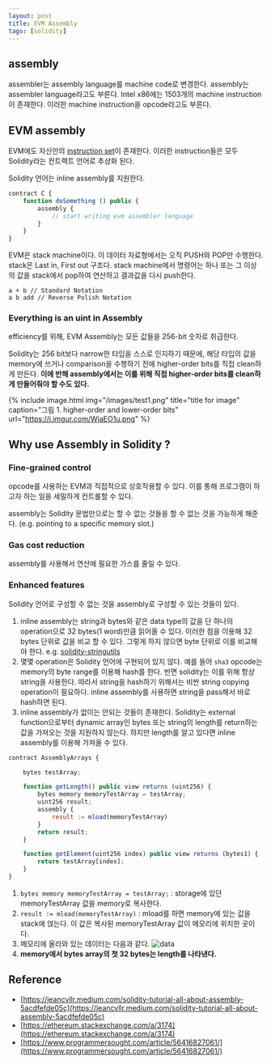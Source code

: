 ```yaml
---
layout: post
title: EVM Assembly
tags: [solidity]
---
```


## assembly
assembler는 assembly language를 machine code로 변경한다. assembly는 assembler language라고도 부른다. Intel x86에는 1503개의 machine instruction이 존재한다. 이러한 machine instruction을 opcode라고도 부른다.

## EVM assembly

EVM에도 자신만의 [instruction set](https://github.com/ethereum/go-ethereum/blob/1d57f22d58f91bcb4e1052f82cc4d6532cc611fc/core/vm/opcodes.go#L222-L389)이 존재한다. 이러한 instruction들은 모두 Solidity라는 컨트랙트 언어로 추상화 된다.

Solidity 언어는 inline assembly를 지원한다.
~~~ javascript
contract C {
    function doSomething () public {
        assembly {
            // start writing evm assembler language
        }
    }
}
~~~

EVM은 stack machine이다. 이 데이터 자료형에서는 오직 PUSH와 POP만 수행한다. stack은 Last in, First out 구조다. stack machine에서 명령어는 하나 또는 그 이상의 값을 stack에서 pop하여 연산하고 결과값을 다시 push한다.
~~~text
a + b // Standard Notation
a b add // Reverse Polish Notation
~~~

### Everything is an uint in Assembly
efficiency를 위해, EVM Assembly는 모든 값들을 256-bit 숫자로 취급한다.

Solidity는 256 bit보다 narrow한 타입을 스스로 인지하기 때문에, 해당 타입의 값을 memory에 쓰거나 comparison을 수행하기 전에 higher-order bits를 직접 clean하게 만든다. **이에 반해 assembly에서는 이를 위해 직접 higher-order bits를 clean하게 만들어줘야 할 수도 있다.**

{% include image.html
           img="/images/test1.png"
           title="title for image"
           caption="그림 1. higher-order and lower-order bits"
           url="https://i.imgur.com/WjaEO1u.png"
%}

## Why use Assembly in Solidity ?

### Fine-grained control
opcode를 사용하는 EVM과 직접적으로 상호작용할 수 있다. 이를 통해 프로그램이 하고자 하는 일을 세밀하게 컨트롤할 수 있다.

assembly는 Solidity 문법만으로는 할 수 없는 것들을 할 수 없는 것을 가능하게 해준다. (e.g. pointing to a specific memory slot.)

### Gas cost reduction
assembly를 사용해서 연산에 필요한 가스를 줄일 수 있다.

### Enhanced features
Solidity 언어로 구성할 수 없는 것을 assembly로 구성할 수 있는 것들이 있다.

1. inline assembly는 string과 bytes와 같은 data type의 값을 단 하나의 operation으로 32 bytes(1 word)만큼 읽어올 수 있다. 이러한 점을 이용해 32 bytes 단위로 값을 비교 할 수 있다. 그렇게 하지 않으면 byte 단위로 이를 비교해야 한다. e.g. [solidity-stringutils](https://github.com/Arachnid/solidity-stringutils/blob/master/src/strings.sol#L198)
2. 몇몇 operation은 Solidity 언어에 구현되어 있지 않다. 예를 들어 `sha3` opcode는 memory의 byte range를 이용해 hash를 한다. 반면 solidity는 이를 위해 항상 string을 사용한다. 따라서 string을 hash하기 위해서는 비싼 string copying operation이 필요하다. inline assembly를 사용하면 string을 pass해서 바로 hash하면 된다.
3. inline assembly가 없이는 안되는 것들이 존재한다. Solidity는 external function으로부터 dynamic array인 bytes 또는 string의 length를 return하는 값을 가져오는 것을 지원하지 않는다. 하지만 length를 알고 있다면 inline assembly를 이용해 가져올 수 있다.

~~~javascript
contract AssemblyArrays {

    bytes testArray;

    function getLength() public view returns (uint256) {
        bytes memory memoryTestArray = testArray;
        uint256 result;
        assembly {
            result := mload(memoryTestArray)
        }
        return result;
    }

    function getElement(uint256 index) public view returns (bytes1) {
        return testArray[index];
    }
}
~~~
1. `bytes memory memoryTestArray = testArray;` : storage에 있던 memoryTestArray 값을 memory로 복사한다.
2. `result := mload(memoryTestArray)` : mload를 하면 memory에 있는 값을 stack에 얹는다. 이 값은 복사된 memoryTestArray 값이 메모리에 위치한 곳이다.
3. 메모리에 올라와 있는 데이터는 다음과 같다.
    ![data](https://i.imgur.com/viZvbJY.png)
4. **memory에서 bytes array의 첫 32 bytes는 length를 나타낸다.**

## Reference 
- [https://jeancvllr.medium.com/solidity-tutorial-all-about-assembly-5acdfefde05c](https://jeancvllr.medium.com/solidity-tutorial-all-about-assembly-5acdfefde05c)
- [https://ethereum.stackexchange.com/a/3174](https://ethereum.stackexchange.com/a/3174)
- [https://www.programmersought.com/article/56416827061/](https://www.programmersought.com/article/56416827061/)
